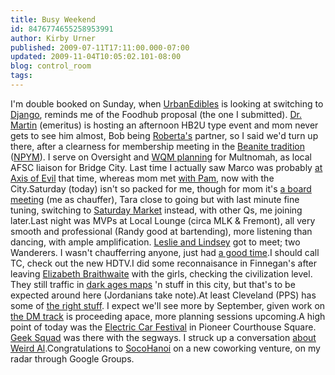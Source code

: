 ```yaml
---
title: Busy Weekend
id: 8476774655258953991
author: Kirby Urner
published: 2009-07-11T17:11:00.000-07:00
updated: 2009-11-04T10:05:02.101-08:00
blog: control_room
tags: 
---
```


[](https://blogger.googleusercontent.com/img/b/R29vZ2xl/AVvXsEglJEJlaez_DZoQuH2M_1avdZtV4Cno7WTnGW5b1seNOsGMiLYu4LuTwQBZLIGcNqurWnvUOdoaI7LxwhErdbT3ZZICh93Rz2agutj9-57z5DAt-ZHiQIDYiN63c0Ky6xvcKg6u/s1600-h/P7110073.JPG)I'm double booked on Sunday, when [UrbanEdibles](http://urbanedibles.org/) is looking at switching to [Django](http://mail.python.org/pipermail/portland/2009-July/000788.html), reminds me of the Foodhub proposal (the one I submitted).  [Dr. Martin](http://www.flickr.com/photos/17157315@N00/3714228417/) (emeritus) is hosting an afternoon HB2U type event and mom never gets to see him almost, Bob being [Roberta's](http://mybizmo.blogspot.com/2007/01/renewing-old-ties.html) partner, so I said we'd turn up there, after a clearness for membership meeting in the [Beanite tradition](http://mybizmo.blogspot.com/2008/05/rocket-science.html) ([NPYM](http://www.npym.org/)).  I serve on Oversight and [WQM planning](http://worldgame.blogspot.com/2005/10/wqm-fall-2005.html) for Multnomah, as local AFSC liaison for Bridge City.  Last time I actually saw Marco was probably [at Axis of Evil](http://controlroom.blogspot.com/2008/11/standup-comedy-at-newmark-theater.html) that time, whereas mom met [with Pam](http://www.quaker.org/agate-passage/letter_from_john_munson.htm), now with the City.Saturday (today) isn't so packed for me, though for mom it's [a board meeting](http://www.flickr.com/photos/17157315@N00/3711549938/) (me as chauffer), Tara close to going but with last minute fine tuning, switching to [Saturday Market](http://controlroom.blogspot.com/2007/12/saturday-market-2007.html) instead, with other Qs, me joining later.Last night was MVPs at Local Lounge (circa MLK & Fremont), all very smooth and professional (Randy good at bartending), more listening than dancing, with ample amplification.  [Leslie and Lindsey](http://www.flickr.com/photos/17157315@N00/3709466238/) got to meet; two Wanderers.  I wasn't chaufferring anyone, just had [a good time](http://mybizmo.blogspot.com/2009/06/music-scene.html).I should call TC, check out the new HDTV.I did some reconnaisance in Finnegan's after leaving [Elizabeth Braithwaite](http://worldgame.blogspot.com/2007/03/labyrinth.html) with the girls, checking the civilization level.  They still traffic in [dark ages maps](http://www.flickr.com/photos/17157315@N00/3710749613/) 'n stuff in this city, but that's to be expected around here (Jordanians take note).At least Cleveland (PPS) has some of [the right stuff](http://www.flickr.com/photos/17157315@N00/3292180674/).  I expect we'll see more by September, given work on [the DM track](http://mybizmo.blogspot.com/2009/07/dm-hallmarks.html) is proceeding apace, more planning sessions upcoming.A high point of today was the [Electric Car Festival](http://www.flickr.com/photos/17157315@N00/sets/72157602209081561/) in Pioneer Courthouse Square.  [Geek Squad](http://www.flickr.com/photos/17157315@N00/3711555080/) was there with the segways.  I struck up a conversation [about Weird Al](http://www.youtube.com/watch?v=qmVdAjBe9dE).Congratulations to [SocoHanoi](http://socohanoi.com/About_SocoHanoi.html) on a new coworking venture, on my radar through Google Groups.